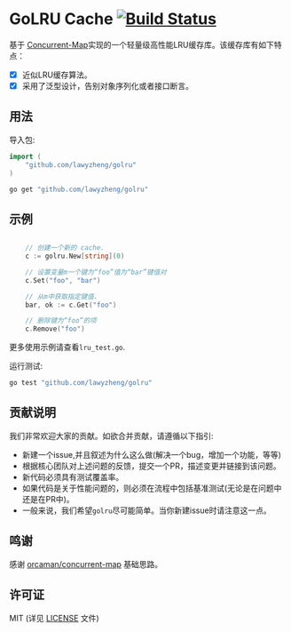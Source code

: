 # GoLRU Cache [![Build Status](https://api.travis-ci.com/LawyZheng/golru.svg?branch=master)]()

基于 [Concurrent-Map](http://github.com/orcaman/concurrent-map)实现的一个轻量级高性能LRU缓存库。该缓存库有如下特点：
- [X] 近似LRU缓存算法。
- [X] 采用了泛型设计，告别对象序列化或者接口断言。

## 用法

导入包:

```go
import (
	"github.com/lawyzheng/golru"
)

```

```bash
go get "github.com/lawyzheng/golru"
```

## 示例

```go

	// 创建一个新的 cache.
	c := golru.New[string](0)

	// 设置变量m一个键为“foo”值为“bar”键值对
	c.Set("foo", "bar")

	// 从m中获取指定键值.
	bar, ok := c.Get("foo")

	// 删除键为“foo”的项
	c.Remove("foo")

```

更多使用示例请查看`lru_test.go`.

运行测试:

```bash
go test "github.com/lawyzheng/golru"
```

## 贡献说明

我们非常欢迎大家的贡献。如欲合并贡献，请遵循以下指引:
- 新建一个issue,并且叙述为什么这么做(解决一个bug，增加一个功能，等等)
- 根据核心团队对上述问题的反馈，提交一个PR，描述变更并链接到该问题。
- 新代码必须具有测试覆盖率。
- 如果代码是关于性能问题的，则必须在流程中包括基准测试(无论是在问题中还是在PR中)。
- 一般来说，我们希望`golru`尽可能简单。当你新建issue时请注意这一点。

## 鸣谢

感谢 [orcaman/concurrent-map](http://github.com/orcaman/concurrent-map) 基础思路。

## 许可证
MIT (详见 [LICENSE](https://github.com/LawyZheng/golru/blob/master/LICENSE) 文件)
